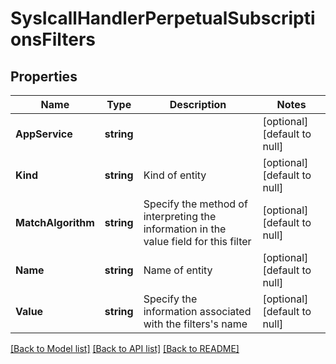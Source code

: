 # SysIcallHandlerPerpetualSubscriptionsFilters

## Properties
Name | Type | Description | Notes
------------ | ------------- | ------------- | -------------
**AppService** | **string** |  | [optional] [default to null]
**Kind** | **string** | Kind of entity | [optional] [default to null]
**MatchAlgorithm** | **string** | Specify the method of interpreting the information in the value field for this filter | [optional] [default to null]
**Name** | **string** | Name of entity | [optional] [default to null]
**Value** | **string** | Specify the information associated with the filters&#39;s name | [optional] [default to null]

[[Back to Model list]](../README.md#documentation-for-models) [[Back to API list]](../README.md#documentation-for-api-endpoints) [[Back to README]](../README.md)


